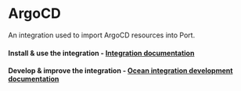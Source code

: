 # ArgoCD

An integration used to import ArgoCD resources into Port.

#### Install & use the integration - [Integration documentation](https://docs.getport.io/build-your-software-catalog/sync-data-to-catalog/kubernetes/argocd)

#### Develop & improve the integration - [Ocean integration development documentation](https://ocean.getport.io/develop-an-integration/)
